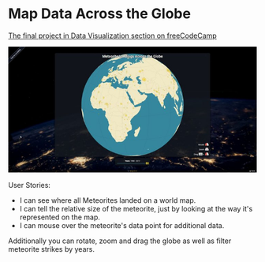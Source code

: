 # Map Data Across the Globe
[The final project in Data Visualization section on freeCodeCamp](https://www.freecodecamp.org/challenges/show-national-contiguity-with-a-force-directed-graph)

![sreenshot](https://raw.githubusercontent.com/Beaglefoot/fcc-geo-map/gh-pages/assets/images/screenshot.jpg)

User Stories:

* I can see where all Meteorites landed on a world map.
* I can tell the relative size of the meteorite, just by looking at the way it's represented on the map.
* I can mouse over the meteorite's data point for additional data.

Additionally you can rotate, zoom and drag the globe as well as filter meteorite strikes by years.
